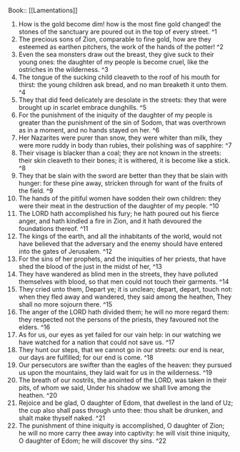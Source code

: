  Book:: [[Lamentations]]
 1. How is the gold become dim! how is the most fine gold changed! the stones of the sanctuary are poured out in the top of every street. ^1
 2. The precious sons of Zion, comparable to fine gold, how are they esteemed as earthen pitchers, the work of the hands of the potter! ^2
 3. Even the sea monsters draw out the breast, they give suck to their young ones: the daughter of my people is become cruel, like the ostriches in the wilderness. ^3
 4. The tongue of the sucking child cleaveth to the roof of his mouth for thirst: the young children ask bread, and no man breaketh it unto them. ^4
 5. They that did feed delicately are desolate in the streets: they that were brought up in scarlet embrace dunghills. ^5
 6. For the punishment of the iniquity of the daughter of my people is greater than the punishment of the sin of Sodom, that was overthrown as in a moment, and no hands stayed on her. ^6
 7. Her Nazarites were purer than snow, they were whiter than milk, they were more ruddy in body than rubies, their polishing was of sapphire: ^7
 8. Their visage is blacker than a coal; they are not known in the streets: their skin cleaveth to their bones; it is withered, it is become like a stick. ^8
 9. They that be slain with the sword are better than they that be slain with hunger: for these pine away, stricken through for want of the fruits of the field. ^9
 10. The hands of the pitiful women have sodden their own children: they were their meat in the destruction of the daughter of my people. ^10
 11. The LORD hath accomplished his fury; he hath poured out his fierce anger, and hath kindled a fire in Zion, and it hath devoured the foundations thereof. ^11
 12. The kings of the earth, and all the inhabitants of the world, would not have believed that the adversary and the enemy should have entered into the gates of Jerusalem. ^12
 13. For the sins of her prophets, and the iniquities of her priests, that have shed the blood of the just in the midst of her, ^13
 14. They have wandered as blind men in the streets, they have polluted themselves with blood, so that men could not touch their garments. ^14
 15. They cried unto them, Depart ye; it is unclean; depart, depart, touch not: when they fled away and wandered, they said among the heathen, They shall no more sojourn there. ^15
 16. The anger of the LORD hath divided them; he will no more regard them: they respected not the persons of the priests, they favoured not the elders. ^16
 17. As for us, our eyes as yet failed for our vain help: in our watching we have watched for a nation that could not save us. ^17
 18. They hunt our steps, that we cannot go in our streets: our end is near, our days are fulfilled; for our end is come. ^18
 19. Our persecutors are swifter than the eagles of the heaven: they pursued us upon the mountains, they laid wait for us in the wilderness. ^19
 20. The breath of our nostrils, the anointed of the LORD, was taken in their pits, of whom we said, Under his shadow we shall live among the heathen. ^20
 21. Rejoice and be glad, O daughter of Edom, that dwellest in the land of Uz; the cup also shall pass through unto thee: thou shalt be drunken, and shalt make thyself naked. ^21
 22. The punishment of thine iniquity is accomplished, O daughter of Zion; he will no more carry thee away into captivity: he will visit thine iniquity, O daughter of Edom; he will discover thy sins. ^22
